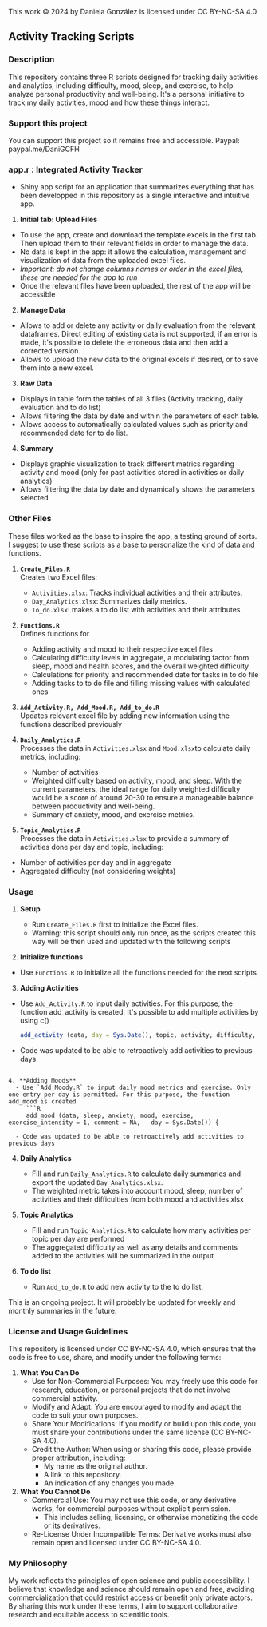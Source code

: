 This work © 2024 by Daniela González is licensed under CC BY-NC-SA 4.0 

## Activity Tracking Scripts

### Description
This repository contains three R scripts designed for tracking daily activities and analytics, including difficulty, mood, sleep, and exercise, to help analyze personal productivity and well-being.
It's a personal initiative to track my daily activities, mood and how these things interact.

### Support this project
You can support this project so it remains free and accessible.
Paypal: paypal.me/DaniGCFH


### app.r : Integrated Activity Tracker
  - Shiny app script for an application that summarizes everything that has been developped in this repository as a single interactive and intuitive app.


1. **Initial tab: Upload Files**

  - To use the app, create and download the template excels in the first tab. Then upload them to their relevant fields in order to manage the data. 
  - No data is kept in the app: it allows the calculation, management and visualization of data from the uploaded excel files.
  - *Important: do not change columns names or order in the excel files, these are needed for the app to run*
  - Once the relevant files have been uploaded, the rest of the app will be accessible

2. **Manage Data**
  - Allows to add or delete any activity or daily evaluation from the relevant dataframes. Direct editing of existing data is not supported, if an error is made, it's possible to delete the erroneous data and then add a corrected version. 
  - Allows to upload the new data to the original excels if desired, or to save them into a new excel. 

3. **Raw Data**
  - Displays in table form the tables of all 3 files (Activity tracking, daily evaluation and to do list)
  - Allows filtering the data by date and within the parameters of each table.
  - Allows access to automatically calculated values such as priority and recommended date for to do list. 

4. **Summary**
  - Displays graphic visualization to track different metrics regarding activity and mood (only for past activities stored in activities or daily analytics)
  - Allows filtering the data by date and dynamically shows the parameters selected

### Other Files
These files worked as the base to inspire the app, a testing ground of sorts. 
I suggest to use these scripts as a base to personalize the kind of data and functions. 

1. **`Create_Files.R`**  
   Creates two Excel files:
   - `Activities.xlsx`: Tracks individual activities and their attributes.
   - `Day_Analytics.xlsx`: Summarizes daily metrics.
   - `To_do.xlsx`: makes a to do list with activities and their attributes

   
2. **`Functions.R`**  
   Defines functions for
   - Adding activity and mood to their respective excel files
   - Calculating difficulty levels in aggregate, a modulating factor from sleep, mood and health scores, and the overall weighted difficulty
   - Calculations for priority and recommended date for tasks in to do file
   - Adding tasks to to do file and filling missing values with calculated ones
   
3. **`Add_Activity.R, Add_Mood.R, Add_to_do.R`**  
   Updates relevant excel file by adding new information using the functions described previously 

4. **`Daily_Analytics.R`**  
   Processes the data in `Activities.xlsx` and `Mood.xlsx`to calculate daily metrics, including:
   - Number of activities
   - Weighted difficulty based on activity, mood, and sleep. With the current parameters, the ideal range for daily weighted difficulty would be a score of around 20-30 to ensure a manageable balance between productivity and well-being.
   - Summary of anxiety, mood, and exercise metrics.

5. **`Topic_Analytics.R`**  
  Processes the data in `Activities.xlsx` to provide a summary of activities done per day and topic, including:
  - Number of activities per day and in aggregate
  - Aggregated difficulty (not considering weights)

### Usage
1. **Setup**
   - Run `Create_Files.R` first to initialize the Excel files.
   - Warning: this script should only run once, as the scripts created this way will be then used and updated with the following scripts

2. **Initialize functions**
  - Use `Functions.R` to initialize all the functions needed for the next scripts 

3. **Adding Activities**
  - Use `Add_Activity.R` to input daily activities. For this purpose, the function add_activity is created. It's possible to add multiple activities by using c()
     ```R
     add_activity (data, day = Sys.Date(), topic, activity, difficulty, Sub_category_1 = NA, Sub_category_2 = NA, comment = NA)
     
  - Code was updated to be able to retroactively add activities to previous days
```

4. **Adding Moods**
  - Use `Add_Moody.R` to input daily mood metrics and exercise. Only one entry per day is permitted. For this purpose, the function add_mood is created
     ```R
     add_mood (data, sleep, anxiety, mood, exercise, exercise_intensity = 1, comment = NA,   day = Sys.Date()) {

  - Code was updated to be able to retroactively add activities to previous days
```

4. **Daily Analytics**
   - Fill and run `Daily_Analytics.R` to calculate daily summaries and export the updated `Day_Analytics.xlsx`.
   - The weighted metric takes into account mood, sleep, number of activities and their difficulties from both mood and activities xlsx

5. **Topic Analytics**
   - Fill and run `Topic_Analytics.R` to calculate how many activities per topic per day are performed
   - The aggregated difficulty as well as any details and comments added to the activities will be summarized in the output

6. **To do list**
   - Run  `Add_to_do.R` to add new activity to the to do list.

This is an ongoing project. It will probably be updated for weekly and monthly summaries in the future. 


### License and Usage Guidelines
This repository is licensed under CC BY-NC-SA 4.0, which ensures that the code is free to use, share, and modify under the following terms:
1. **What You Can Do**
   - Use for Non-Commercial Purposes: You may freely use this code for research, education, or personal projects that do not involve commercial activity.
   - Modify and Adapt: You are encouraged to modify and adapt the code to suit your own purposes.
   - Share Your Modifications: If you modify or build upon this code, you must share your contributions under the same license (CC BY-NC-SA 4.0).
   - Credit the Author: When using or sharing this code, please provide proper attribution, including:
      - My name as the original author.
      - A link to this repository.
      - An  indication of any changes you made.
2. **What You Cannot Do**
   - Commercial Use: You may not use this code, or any derivative works, for commercial purposes without explicit permission.
      - This includes selling, licensing, or otherwise monetizing the code or its derivatives.
   - Re-License Under Incompatible Terms: Derivative works must also remain open and licensed under CC BY-NC-SA 4.0.

### My Philosophy
My work reflects the principles of open science and public accessibility. I believe that knowledge and science should remain open and free, avoiding commercialization that could restrict access or benefit only private actors. By sharing this work under these terms, I aim to support collaborative research and equitable access to scientific tools.






